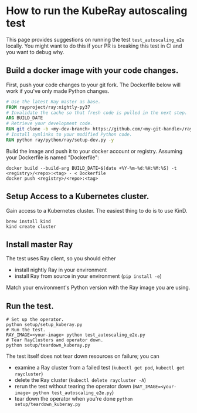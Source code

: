 # How to run the KubeRay autoscaling test

This page provides suggestions on running the test `test_autoscaling_e2e` locally.
You might want to do this if your PR is breaking this test in CI and you want to debug why.

## Build a docker image with your code changes.
First, push your code changes to your git fork.
The Dockerfile below will work if you've only made Python changes.
```dockerfile
# Use the latest Ray master as base.
FROM rayproject/ray:nightly-py37
# Invalidate the cache so that fresh code is pulled in the next step.
ARG BUILD_DATE
# Retrieve your development code.
RUN git clone -b <my-dev-branch> https://github.com/<my-git-handle>/ray
# Install symlinks to your modified Python code.
RUN python ray/python/ray/setup-dev.py -y
```

Build the image and push it to your docker account or registry. Assuming your Dockerfile is named "Dockerfile":
```shell
docker build --build-arg BUILD_DATE=$(date +%Y-%m-%d:%H:%M:%S) -t <registry>/<repo>:<tag> - < Dockerfile
docker push <registry>/<repo>:<tag>
```

## Setup Access to a Kubernetes cluster.
Gain access to a Kubernetes cluster.
The easiest thing to do is to use KinD.
```shell
brew install kind
kind create cluster
```

## Install master Ray
The test uses Ray client, so you should either
- install nightly Ray in your environment
- install Ray from source in your environment (`pip install -e`)

Match your environment's Python version with the Ray image you are using.

## Run the test.

```shell
# Set up the operator.
python setup/setup_kuberay.py
# Run the test.
RAY_IMAGE=<your-image> python test_autoscaling_e2e.py
# Tear RayClusters and operator down.
python setup/teardown_kuberay.py
```

The test itself does not tear down resources on failure; you can
- examine a Ray cluster from a failed test (`kubectl get pod`, `kubectl get raycluster`)
- delete the Ray cluster (`kubectl delete raycluster -A`)
- rerun the test without tearing the operator down (`RAY_IMAGE=<your-image> python test_autoscaling_e2e.py`)
- tear down the operator when you're done `python setup/teardown_kuberay.py`
